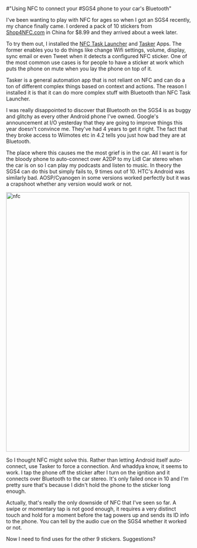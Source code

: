 #"Using NFC to connect your #SGS4 phone to your car's Bluetooth"

I've been wanting to play with NFC for ages so when I got an SGS4 recently, my chance finally came. I ordered a pack of 10 stickers from <a href="http://www.shop4nfc.com/product-details/NTAG203-type-2-nfc-tags-shop4nfc">Shop4NFC.com</a> in China for $8.99 and they arrived about a week later.

To try them out, I installed the <a href="https://play.google.com/store/apps/details?id=com.jwsoft.nfcactionlauncher&amp;hl=en">NFC Task Launcher</a> and <a href="https://play.google.com/store/apps/details?id=net.dinglisch.android.taskerm&amp;feature=search_result#?t=W251bGwsMSwxLDEsIm5ldC5kaW5nbGlzY2guYW5kcm9pZC50YXNrZXJtIl0.">Tasker</a> Apps. The former enables you to do things like change Wifi settings, volume, display, sync email or even Tweet when it detects a configured NFC sticker. One of the most common use cases is for people to have a sticker at work which puts the phone on mute when you lay the phone on top of it.

Tasker is a general automation app that is not reliant on NFC and can do a ton of different complex things based on context and actions. The reason I installed it is that it can do more complex stuff with Bluetooth than NFC Task Launcher.

I was really disappointed to discover that Bluetooth on the SGS4 is as buggy and glitchy as every other Android phone I've owned. Google's announcement at I/O yesterday that they are going to improve things this year doesn't convince me. They've had 4 years to get it right. The fact that they broke access to Wiimotes etc in 4.2 tells you just how bad they are at Bluetooth.

The place where this causes me the most grief is in the car. All I want is for the bloody phone to auto-connect over A2DP to my Lidl Car stereo when the car is on so I can play my podcasts and listen to music. In theory the SGS4 can do this but simply fails to, 9 times out of 10. HTC's Android was similarly bad. AOSP/Cyanogen in some versions worked perfectly but it was a crapshoot whether any version would work or not.

<a href="https://s3-eu-west-1.amazonaws.com/conoroneill.net/wp-content/uploads/2013/05/nfc.jpg"><img class="aligncenter size-full wp-image-1041" alt="nfc" src="https://s3-eu-west-1.amazonaws.com/conoroneill.net/wp-content/uploads/2013/05/nfc.jpg" width="500" height="707" /></a>

So I thought NFC might solve this. Rather than letting Android itself auto-connect, use Tasker to force a connection. And whaddya know, it seems to work. I tap the phone off the sticker after I turn on the ignition and it connects over Bluetooth to the car stereo. It's only failed once in 10 and I'm pretty sure that's because I didn't hold the phone to the sticker long enough.

Actually, that's really the only downside of NFC that I've seen so far. A swipe or momentary tap is not good enough, it requires a very distinct touch and hold for a moment before the tag powers up and sends its ID info to the phone. You can tell by the audio cue on the SGS4 whether it worked or not.

Now I need to find uses for the other 9 stickers. Suggestions?

&nbsp;